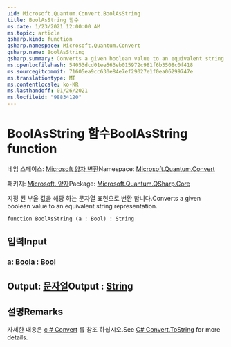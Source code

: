 ```yaml
---
uid: Microsoft.Quantum.Convert.BoolAsString
title: BoolAsString 함수
ms.date: 1/23/2021 12:00:00 AM
ms.topic: article
qsharp.kind: function
qsharp.namespace: Microsoft.Quantum.Convert
qsharp.name: BoolAsString
qsharp.summary: Converts a given boolean value to an equivalent string representation.
ms.openlocfilehash: 54053dcd01ee563eb015972c981f6b3508c0f418
ms.sourcegitcommit: 71605ea9cc630e84e7ef29027e1f0ea06299747e
ms.translationtype: MT
ms.contentlocale: ko-KR
ms.lasthandoff: 01/26/2021
ms.locfileid: "98834120"
---
```

# <a name="boolasstring-function"></a><span data-ttu-id="e8843-102">BoolAsString 함수</span><span class="sxs-lookup"><span data-stu-id="e8843-102">BoolAsString function</span></span>

<span data-ttu-id="e8843-103">네임 스페이스: [Microsoft 양자 변환](xref:Microsoft.Quantum.Convert)</span><span class="sxs-lookup"><span data-stu-id="e8843-103">Namespace: [Microsoft.Quantum.Convert](xref:Microsoft.Quantum.Convert)</span></span>

<span data-ttu-id="e8843-104">패키지: [Microsoft. 양자](https://nuget.org/packages/Microsoft.Quantum.QSharp.Core)</span><span class="sxs-lookup"><span data-stu-id="e8843-104">Package: [Microsoft.Quantum.QSharp.Core](https://nuget.org/packages/Microsoft.Quantum.QSharp.Core)</span></span>


<span data-ttu-id="e8843-105">지정 된 부울 값을 해당 하는 문자열 표현으로 변환 합니다.</span><span class="sxs-lookup"><span data-stu-id="e8843-105">Converts a given boolean value to an equivalent string representation.</span></span>

```qsharp
function BoolAsString (a : Bool) : String
```


## <a name="input"></a><span data-ttu-id="e8843-106">입력</span><span class="sxs-lookup"><span data-stu-id="e8843-106">Input</span></span>

### <a name="a--bool"></a><span data-ttu-id="e8843-107">a: [Bool](xref:microsoft.quantum.lang-ref.bool)</span><span class="sxs-lookup"><span data-stu-id="e8843-107">a : [Bool](xref:microsoft.quantum.lang-ref.bool)</span></span>





## <a name="output--string"></a><span data-ttu-id="e8843-108">Output: [문자열](xref:microsoft.quantum.lang-ref.string)</span><span class="sxs-lookup"><span data-stu-id="e8843-108">Output : [String](xref:microsoft.quantum.lang-ref.string)</span></span>



## <a name="remarks"></a><span data-ttu-id="e8843-109">설명</span><span class="sxs-lookup"><span data-stu-id="e8843-109">Remarks</span></span>

<span data-ttu-id="e8843-110">자세한 내용은 [c # Convert](https://docs.microsoft.com/dotnet/api/system.convert.tostring?view=netframework-4.7.1#System_Convert_ToString_System_Boolean_) 를 참조 하십시오.</span><span class="sxs-lookup"><span data-stu-id="e8843-110">See [C# Convert.ToString](https://docs.microsoft.com/dotnet/api/system.convert.tostring?view=netframework-4.7.1#System_Convert_ToString_System_Boolean_) for more details.</span></span>
